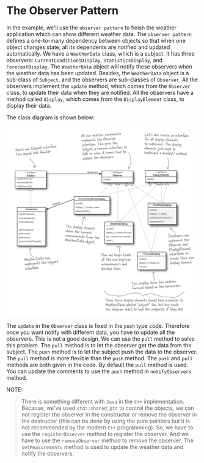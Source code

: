 # The Observer Pattern
In the example, we'll use the `observer pattern` to finish the weather application which can show different weather data. The `observer pattern` defines a one-to-many dependency between objects so that when one object changes state, all its dependents are notified and updated automatically. We have a `WeatherData` class, which is a subject. It has three observers: `CurrentConditionsDisplay`, `StatisticsDisplay`, and `ForecastDisplay`. The `WeatherData` object will notify these observers when the weather data has been updated. Besides, the `WeatherData` object is a sub-class of `Subject`, and the observers are sub-classes of `Observer`. All the observers implement the `update` method, which comes from the `Observer` class, to update their data when they are notified. All the observers have a method called `display`, which comes from the `DisplayElement` class, to display their data.

The class diagram is shown below:

![](README.assets/20240613185338.png)

The `update` in the `Observer` class is fixed in the `push` type code. Therefore once you want notify with different data, you have to update all the observers. This is not a good design. We can use the `pull` method to solve this problem. The `pull` method is to let the observer get the data from the subject. The `push` method is to let the subject push the data to the observer. The `pull` method is more flexible than the `push` method. The `push` and `pull` methods are both given in the code. By default the `pull` method is used. You can update the comments to use the `push` method in `notifyObservers` method.

NOTE:
> There is something different with `Java` in the `C++` implementation. Because, we've used `std::shared_ptr` to control the objects, we can not register the observer in the constructor or remove the observer in the destructor (this can be done by using the pure pointers but it is not recommended by the modern `C++` programming). So, we have to use the `registerObserver` method to register the observer. And we have to use the `removeObserver` method to remove the observer. The `setMeasurements` method is used to update the weather data and notify the observers.
